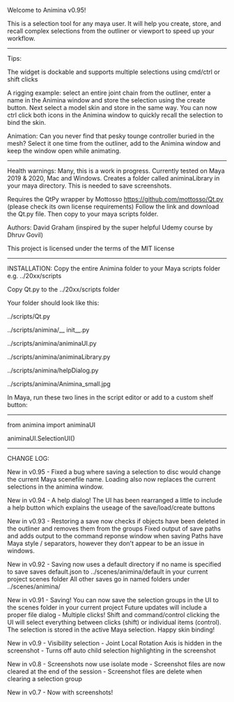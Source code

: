 Welcome to Animina v0.95!

This is a selection tool for any maya user. It will help you create, store, and recall complex selections from the outliner or viewport to speed up your workflow.

----------------------

Tips:

The widget is dockable and supports multiple selections using cmd/ctrl or shift clicks

A rigging example: select an entire joint chain from the outliner, enter a name in the Animina window and store the selection using the create button. Next select a model skin and store in the same way. You can now ctrl click both icons in the Animina window to quickly recall the selection to bind the skin.

Animation: Can you never find that pesky tounge controller buried in the mesh? Select it one time from the outliner, add to the Animina window and keep the window open while animating.


------------------

Health warnings: Many, this is a work in progress. Currently tested on Maya 2019 & 2020, Mac and Windows.
		 Creates a folder called animinaLibrary in your maya directory. This is needed to save screenshots.

Requires the QtPy wrapper by Mottosso https://github.com/mottosso/Qt.py (please check its own license requirements)
Follow the link and download the Qt.py file. Then copy to your maya scripts folder.

Authors: David Graham (inspired by the super helpful Udemy course by Dhruv Govil)

This project is licensed under the terms of the MIT license

-----------------------------------------------------------

INSTALLATION:
Copy the entire Animina folder to your Maya scripts folder e.g.  ../20xx/scripts

Copy Qt.py to the ../20xx/scripts folder

Your folder should look like this:

../scripts/Qt.py

../scripts/animina/__ init__.py

../scripts/animina/animinaUI.py

../scripts/animina/animinaLibrary.py

../scripts/animina/helpDialog.py

../scripts/animina/Animina_small.jpg


In Maya, run these two lines in the script editor or add to a custom shelf button:

--------------------------------

from animina import animinaUI

animinaUI.SelectionUI()

--------------------------------


CHANGE LOG:

New in v0.95 - Fixed a bug where saving a selection to disc would change the current Maya scenefile name. Loading also now replaces the current selections in the animina window.

New in v0.94 - A help dialog! The UI has been rearranged a little to include a help button which explains the useage of the save/load/create buttons

New in v0.93 - Restoring a save now checks if objects have been deleted in the outliner and removes them from the groups
	       Fixed output of save paths and adds output to the command reponse window when saving
	       Paths have Maya style / separators, however they don't appear to be an issue in windows.

New in v0.92 - Saving now uses a default directory if no name is specified to save
	       saves default.json to ../scenes/animina/default   in your current project scenes folder 
	       All other saves go in named folders under ../scenes/animina/

New in v0.91 - Saving! You can now save the selection groups in the UI to the scenes folder in your current project
	       Future updates will include a proper file dialog
	     - Multiple clicks! Shift and command/control clicking the UI will select everything between clicks (shift)
	       or individual items (control). The selection is stored in the active Maya selection. Happy skin binding!

New in v0.9 - Visibility selection
	    - Joint Local Rotation Axis is hidden in the screenshot
	    - Turns off auto child selection highlighting in the screenshot

New in v0.8 - Screenshots now use isolate mode
	    - Screenshot files are now cleared at the end of the session
	    - Screenshot files are delete when clearing a selection group

New in v0.7 - Now with screenshots!

